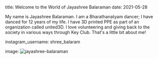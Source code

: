 
title: Welcome to the World of Jayashree Balaraman
date: 2021-05-28


My name is Jayashree Balaraman. I am a Bharathanatyam dancer; I have danced for 12 years of my life. I have 3D printed PPE as part of an organization called united3D. I love volunteering and giving back to the society in various ways through Key Club. That's a little bit about me!


instagram_username: shree_balaram

image: ![jayashree-balaraman](https://user-images.githubusercontent.com/84856290/120000043-667be400-bfa0-11eb-983c-6e0d80f4ef54.jpeg)


